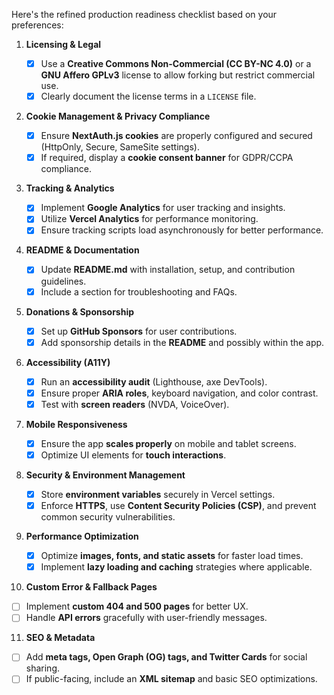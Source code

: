 Here's the refined production readiness checklist based on your preferences:

1. **Licensing & Legal**

    - [x] Use a **Creative Commons Non-Commercial (CC BY-NC 4.0)** or a **GNU Affero GPLv3** license to allow forking but restrict commercial use.
    - [x] Clearly document the license terms in a `LICENSE` file.

2. **Cookie Management & Privacy Compliance**

    - [x] Ensure **NextAuth.js cookies** are properly configured and secured (HttpOnly, Secure, SameSite settings).
    - [x] If required, display a **cookie consent banner** for GDPR/CCPA compliance.

3. **Tracking & Analytics**

    - [x] Implement **Google Analytics** for user tracking and insights.
    - [x] Utilize **Vercel Analytics** for performance monitoring.
    - [x] Ensure tracking scripts load asynchronously for better performance.

4. **README & Documentation**

    - [x] Update **README.md** with installation, setup, and contribution guidelines.
    - [x] Include a section for troubleshooting and FAQs.

5. **Donations & Sponsorship**

    - [x] Set up **GitHub Sponsors** for user contributions.
    - [x] Add sponsorship details in the **README** and possibly within the app.

6. **Accessibility (A11Y)**

    - [x] Run an **accessibility audit** (Lighthouse, axe DevTools).
    - [x] Ensure proper **ARIA roles**, keyboard navigation, and color contrast.
    - [x] Test with **screen readers** (NVDA, VoiceOver).

7. **Mobile Responsiveness**

    - [x] Ensure the app **scales properly** on mobile and tablet screens.
    - [x] Optimize UI elements for **touch interactions**.

8. **Security & Environment Management**

    - [x] Store **environment variables** securely in Vercel settings.
    - [x] Enforce **HTTPS**, use **Content Security Policies (CSP)**, and prevent common security vulnerabilities.

9. **Performance Optimization**

    - [x] Optimize **images, fonts, and static assets** for faster load times.
    - [x] Implement **lazy loading and caching** strategies where applicable.

10. **Custom Error & Fallback Pages**

-   [ ] Implement **custom 404 and 500 pages** for better UX.
-   [ ] Handle **API errors** gracefully with user-friendly messages.

11. **SEO & Metadata**

-   [ ] Add **meta tags, Open Graph (OG) tags, and Twitter Cards** for social sharing.
-   [ ] If public-facing, include an **XML sitemap** and basic SEO optimizations.
